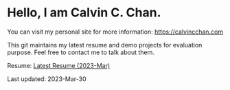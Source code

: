# Hello, I am Calvin C. Chan.

You can visit my personal site for more information: https://calvincchan.com

This git maintains my latest resume and demo projects for evaluation purpose. Feel free to contact me to talk about them.

Resume: [Latest Resume (2023-Mar)](./Resume-Calvin-Chun-yu-Chan-202303.pdf)

Last updated: 2023-Mar-30
